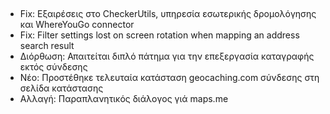 ##
- Fix: Εξαιρέσεις στο CheckerUtils, υπηρεσία εσωτερικής δρομολόγησης και WhereYouGo connector
- Fix: Filter settings lost on screen rotation when mapping an address search result
- Διόρθωση: Απαιτείται διπλό πάτημα για την επεξεργασία καταγραφής εκτός σύνδεσης
- Νέο: Προστέθηκε τελευταία κατάσταση geocaching.com σύνδεσης στη σελίδα κατάστασης
- Αλλαγή: Παραπλανητικός διάλογος γιά maps.me
